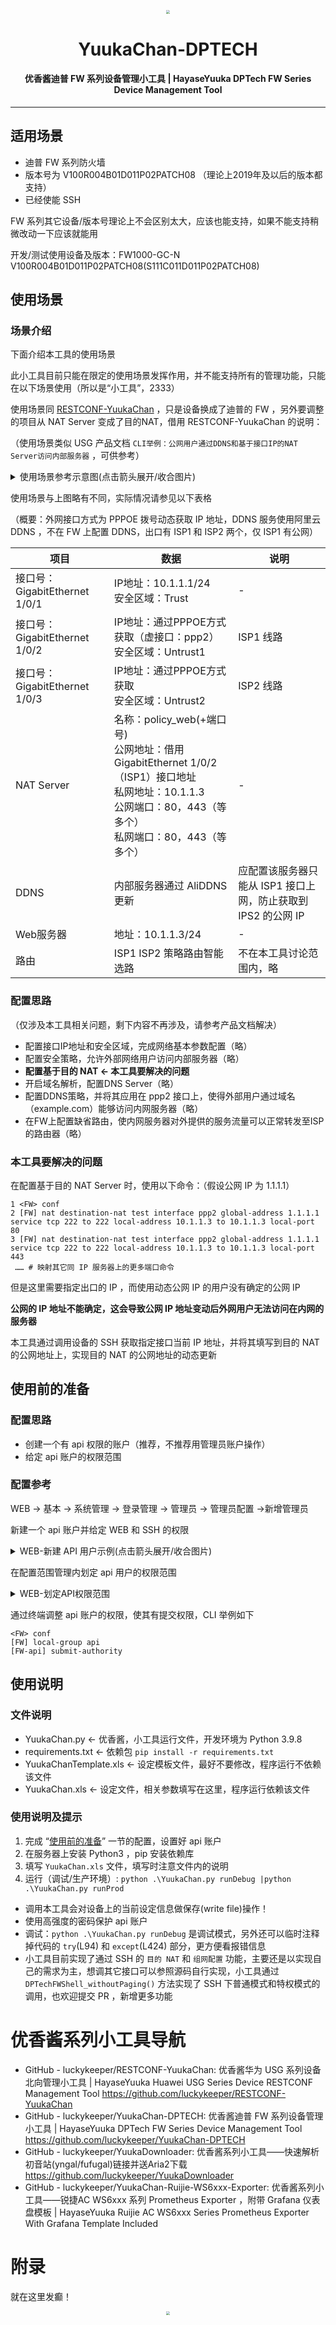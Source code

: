 <p align="center"><img src="./images/Yuuka_Header.jpg" style="zoom:40%;" /></p>
<h1 align="center">YuukaChan-DPTECH</h1>
<h4 align="center">优香酱迪普 FW 系列设备管理小工具 | HayaseYuuka DPTech FW Series Device Management Tool</h4><hr/>

## 适用场景

- 迪普 FW 系列防火墙
- 版本号为 V100R004B01D011P02PATCH08 （理论上2019年及以后的版本都支持）
- 已经使能 SSH

FW 系列其它设备/版本号理论上不会区别太大，应该也能支持，如果不能支持稍微改动一下应该就能用

开发/测试使用设备及版本：FW1000-GC-N V100R004B01D011P02PATCH08(S111C011D011P02PATCH08)

## 使用场景

### 场景介绍

下面介绍本工具的使用场景

此小工具目前只能在限定的使用场景发挥作用，并不能支持所有的管理功能，只能在以下场景使用（所以是“小工具”，2333）

使用场景同 [RESTCONF-YuukaChan](https://github.com/luckykeeper/RESTCONF-YuukaChan) ，只是设备换成了迪普的 FW ，另外要调整的项目从 NAT Server 变成了目的NAT，借用 RESTCONF-YuukaChan 的说明：

（使用场景类似 USG 产品文档 `CLI举例：公网用户通过DDNS和基于接口IP的NAT Server访问内部服务器` ，可供参考）

<details>   <summary>使用场景参考示意图(点击箭头展开/收合图片)</summary>   <p><img src="./images/useCase.png" alt="useCase" style="zoom: 67%;" /></p></details>

使用场景与上图略有不同，实际情况请参见以下表格

（概要：外网接口方式为 PPPOE 拨号动态获取 IP 地址，DDNS 服务使用阿里云 DDNS ，不在 FW 上配置 DDNS，出口有 ISP1 和 ISP2 两个，仅 ISP1 有公网）

| 项目                          | 数据                                                         | 说明                                                         |
| ----------------------------- | ------------------------------------------------------------ | ------------------------------------------------------------ |
| 接口号：GigabitEthernet 1/0/1 | IP地址：10.1.1.1/24<br/>安全区域：Trust                      | -                                                            |
| 接口号：GigabitEthernet 1/0/2 | IP地址：通过PPPOE方式获取（虚接口：ppp2）<br/>安全区域：Untrust1 | ISP1 线路                                                    |
| 接口号：GigabitEthernet 1/0/3 | IP地址：通过PPPOE方式获取<br/>安全区域：Untrust2             | ISP2 线路                                                    |
| NAT Server                    | 名称：policy_web(+端口号)<br/>公网地址：借用GigabitEthernet 1/0/2 （ISP1）接口地址<br/>私网地址：10.1.1.3<br/>公网端口：80，443（等多个）<br/>私网端口：80，443（等多个） | -                                                            |
| DDNS                          | 内部服务器通过 AliDDNS 更新                                  | 应配置该服务器只能从 ISP1 接口上网，防止获取到 IPS2 的公网 IP |
| Web服务器                     | 地址：10.1.1.3/24                                            | -                                                            |
| 路由                          | ISP1 ISP2 策略路由智能选路                                   | 不在本工具讨论范围内，略                                     |

### 配置思路

（仅涉及本工具相关问题，剩下内容不再涉及，请参考产品文档解决）

- 配置接口IP地址和安全区域，完成网络基本参数配置（略）
- 配置安全策略，允许外部网络用户访问内部服务器（略）
- **配置基于目的 NAT <- 本工具要解决的问题**
- 开启域名解析，配置DNS Server（略）
- 配置DDNS策略，并将其应用在 ppp2 接口上，使得外部用户通过域名（example.com）能够访问内网服务器（略）
- 在FW上配置缺省路由，使内网服务器对外提供的服务流量可以正常转发至ISP的路由器（略）

### 本工具要解决的问题

在配置基于目的 NAT Server 时，使用以下命令：（假设公网 IP 为 1.1.1.1）

```shell
1 <FW> conf
2 [FW] nat destination-nat test interface ppp2 global-address 1.1.1.1 service tcp 222 to 222 local-address 10.1.1.3 to 10.1.1.3 local-port 80
3 [FW] nat destination-nat test interface ppp2 global-address 1.1.1.1 service tcp 222 to 222 local-address 10.1.1.3 to 10.1.1.3 local-port 443
 …… # 映射其它同 IP 服务器上的更多端口命令
```

但是这里需要指定出口的 IP ，而使用动态公网 IP 的用户没有确定的公网 IP

**公网的 IP 地址不能确定，这会导致公网 IP 地址变动后外网用户无法访问在内网的服务器**

本工具通过调用设备的 SSH 获取指定接口当前 IP 地址，并将其填写到目的 NAT 的公网地址上，实现目的 NAT 的公网地址的动态更新

## 使用前的准备

### 配置思路

- 创建一个有 api 权限的账户（推荐，不推荐用管理员账户操作）
- 给定 api 账户的权限范围

### 配置参考

WEB -> 基本 -> 系统管理 -> 登录管理 -> 管理员 -> 管理员配置 ->新增管理员

新建一个 api 账户并给定 WEB 和 SSH 的权限

<details>   <summary>WEB-新建 API 用户示例(点击箭头展开/收合图片)</summary>   <p><img src="./images/CreateApiUser.png" alt="新建 API 用户示例" style="zoom: 67%;" /></p></details>

在配置范围管理内划定 api 用户的权限范围

<details>   <summary>WEB-划定API权限范围</summary>   <p><img src="./images/User_Privileges.png" alt="WEB-划定API权限范围" style="zoom: 67%;" /></p></details>

通过终端调整 api 账户的权限，使其有提交权限，CLI 举例如下

```shell
<FW> conf
[FW] local-group api
[FW-api] submit-authority
```

## 使用说明

### 文件说明

- YuukaChan.py <- 优香酱，小工具运行文件，开发环境为 Python 3.9.8
- requirements.txt <- 依赖包 `pip install -r requirements.txt`
- YuukaChanTemplate.xls <- 设定模板文件，最好不要修改，程序运行不依赖该文件
- YuukaChan.xls <- 设定文件，相关参数填写在这里，程序运行依赖该文件

### 使用说明及提示

1. 完成 “[使用前的准备](##使用前的准备)” 一节的配置，设置好 api 账户
2. 在服务器上安装 Python3 ，pip 安装依赖库
3. 填写 `YuukaChan.xls` 文件，填写时注意文件内的说明
4. 运行（调试/生产环境）: `python .\YuukaChan.py runDebug |python .\YuukaChan.py runProd`

- 调用本工具会对设备上的当前设定信息做保存(write file)操作！
- 使用高强度的密码保护 api 账户
- 调试：`python .\YuukaChan.py runDebug` 是调试模式，另外还可以临时注释掉代码的 `try`(L94) 和 `except`(L424) 部分，更方便看报错信息
- 小工具目前实现了通过 SSH 的 `目的 NAT` 和 `组网配置` 功能，主要还是以实现自己的需求为主，想调其它接口可以参照源码自行实现，小工具通过 `DPTechFWShell_withoutPaging()` 方法实现了 SSH 下普通模式和特权模式的调用，也欢迎提交 PR ，新增更多功能

# 优香酱系列小工具导航

- GitHub - luckykeeper/RESTCONF-YuukaChan: 优香酱华为 USG 系列设备北向管理小工具 | HayaseYuuka Huawei USG Series Device RESTCONF Management Tool
  https://github.com/luckykeeper/RESTCONF-YuukaChan
- GitHub - luckykeeper/YuukaChan-DPTECH: 优香酱迪普 FW 系列设备管理小工具 | HayaseYuuka DPTech FW Series Device Management Tool
  https://github.com/luckykeeper/YuukaChan-DPTECH
- GitHub - luckykeeper/YuukaDownloader: 优香酱系列小工具——快速解析初音站(yngal/fufugal)链接并送Aria2下载
  https://github.com/luckykeeper/YuukaDownloader
- GitHub - luckykeeper/YuukaChan-Ruijie-WS6xxx-Exporter: 优香酱系列小工具——锐捷AC WS6xxx 系列 Prometheus Exporter ，附带 Grafana 仪表盘模板 | HayaseYuuka Ruijie AC WS6xxx Series Prometheus Exporter With Grafana Template Included

# 附录

就在这里发癫！

<p align="center"><img src="./images/Yuuka01.jpg" style="zoom:40%;" /></p>

